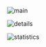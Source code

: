 ![main](/assets/works/eaqr/main.jpg)

![details](/assets/works/eaqr/details.jpg)

![statistics](/assets/works/eaqr/statistics.jpg)
